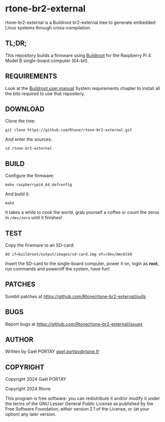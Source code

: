 # rtone-br2-external

rtone-br2-external is a Buildroot br2-external tree to generate embedded
Linux systems through cross-compilation.

## TL;DR;

This repository builds a firmware using [Buildroot] for the Raspberry Pi 4
Model B single-board computer (64-bit).

## REQUIREMENTS

Look at the [Buildroot user manual] System requirements chapter to install all
the bits required to use that repository.

## DOWNLOAD

Clone the tree:

	git clone https://github.com/Rtone/rtone-br2-external.git

And enter the sources:

	cd rtone-br2-external

## BUILD

Configure the firmware:

	make raspberrypi4_64_defconfig

And build it:

	make

It takes a while to cook the world, grab yourself a coffee or count the zeros
in `/dev/zero` until it finishes!

## TEST

Copy the firwmare to an SD-card:

	dd if=buildroot/output/images/sd-card.img of=/dev/mmcblk0

Insert the SD-card to the single-board computer, power it on, login as
**root**, run commands and poweroff the system, have fun!

## PATCHES

Sumbit patches at <https://github.com/Rtone/rtone-br2-external/pulls>

## BUGS

Report bugs at <https://github.com/Rtone/rtone-br2-external/issues>

## AUTHOR

Written by Gaël PORTAY *gael.portay@rtone.fr*

## COPYRIGHT

Copyright 2024 Gaël PORTAY

Copyright 2024 Rtone

This program is free software: you can redistribute it and/or modify it under
the terms of the GNU Lesser General Public License as published by the Free
Software Foundation, either version 2.1 of the License, or (at your option) any
later version.

[Buildroot user manual]: https://buildroot.org/downloads/manual/manual.html#requirement
[Buildroot]: https://docs.yoctoproject.org/brief-yoctoprojectqs/index.html
